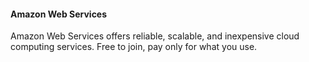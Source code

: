 #### Amazon Web Services

Amazon Web Services offers reliable, scalable, and inexpensive cloud computing services. 
Free to join, pay only for what you use.
